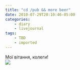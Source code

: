 ```yaml
---
title: "cd /pub && more beer"
date: 2010-07-29T20:10:46-05:00
categories:
    - diary
    - livejournal
tags:
    - TBD
    - imported
---
```


Мої вітання, колеги!  
![](http://www.mambulus.ru/card/56/56_26.jpg)